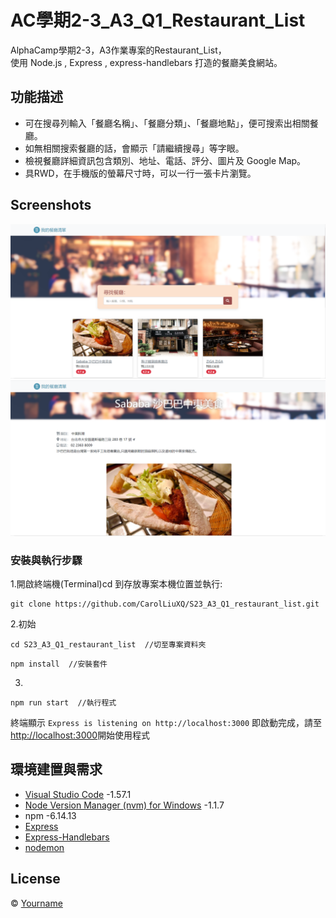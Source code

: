 # AC學期2-3_A3_Q1_Restaurant_List

AlphaCamp學期2-3，A3作業專案的Restaurant_List，  
使用 Node.js , Express , express-handlebars 打造的餐廳美食網站。

## 功能描述

- 可在搜尋列輸入「餐廳名稱」、「餐廳分類」、「餐廳地點」，便可搜索出相關餐廳。
- 如無相關搜索餐廳的話，會顯示「請繼續搜尋」等字眼。
- 檢視餐廳詳細資訊包含類別、地址、電話、評分、圖片及 Google Map。
- 具RWD，在手機版的螢幕尺寸時，可以一行一張卡片瀏覽。

## Screenshots

![首頁](./homepage.PNG)
![詳細](./detail.PNG)


### 安裝與執行步驟

1.開啟終端機(Terminal)cd 到存放專案本機位置並執行:

```
git clone https://github.com/CarolLiuXQ/S23_A3_Q1_restaurant_list.git
```

2.初始

```
cd S23_A3_Q1_restaurant_list  //切至專案資料夾
```

```
npm install  //安裝套件
```

3.

```
npm run start  //執行程式
```

終端顯示 `Express is listening on http://localhost:3000` 即啟動完成，請至[http://localhost:3000](http://localhost:3000)開始使用程式



## 環境建置與需求

- [Visual Studio Code](https://visualstudio.microsoft.com/zh-hant/) -1.57.1
- [Node Version Manager (nvm) for Windows](https://github.com/coreybutler/nvm-windows/releases) -1.1.7
- npm -6.14.13
- [Express](https://www.npmjs.com/package/express)
- [Express-Handlebars](https://www.npmjs.com/package/express-handlebars)
- [nodemon](https://www.npmjs.com/package/nodemon)


## License
© [Yourname]()